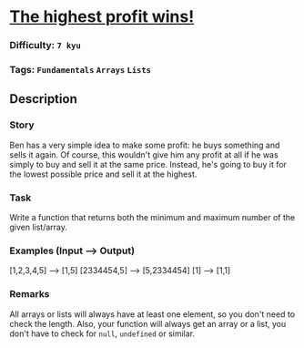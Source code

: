 # [The highest profit wins!](https://www.codewars.com/kata/559590633066759614000063)

### Difficulty: `7 kyu`

### Tags: `Fundamentals` `Arrays` `Lists`

## Description

### Story
Ben has a very simple idea to make some profit: he buys something and sells it again. Of course, this wouldn't give him any profit at all if he was simply to buy and sell it at the same price. Instead, he's going to buy it for the lowest possible price and sell it at the highest.

### Task
Write a function that returns both the minimum and maximum number of the given list/array.

### Examples (Input --> Output)
[1,2,3,4,5] --> [1,5]
[2334454,5] --> [5,2334454]
[1]         --> [1,1]

### Remarks
All arrays or lists will always have at least one element, so you don't need to check the length. Also, your function will always get an array or a list, you don't have to check for `null`, `undefined` or similar.